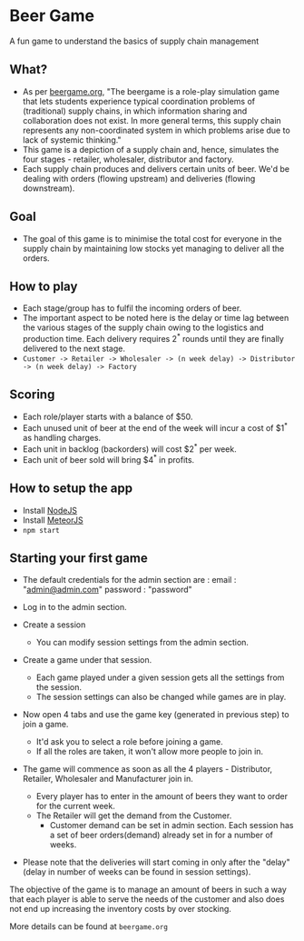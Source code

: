 # Beer Game
A fun game to understand the basics of supply chain management

## What?
- As per [beergame.org](http://www.beergame.org/), 
  "The beergame is a role-play simulation game that lets students experience typical coordination problems of (traditional) supply chains, in which information sharing and collaboration does not exist. In more general terms, this supply chain represents any non-coordinated system in which problems arise due to lack of systemic thinking."
- This game is a depiction of a supply chain and, hence, simulates the four stages - retailer, wholesaler, distributor and factory. 
- Each supply chain produces and delivers certain units of beer. We'd be dealing with orders (flowing upstream) and deliveries (flowing downstream).
 
## Goal
- The goal of this game is to minimise the total cost for everyone in the supply chain by maintaining low stocks yet managing to deliver all the orders.

## How to play
- Each stage/group has to fulfil the incoming orders of beer. 
- The important aspect to be noted here is the delay or time lag between the various stages of the supply chain owing to the logistics and production time. Each delivery requires 2<sup>*</sup> rounds until they are finally delivered to the next stage. 
- `Customer -> Retailer -> Wholesaler -> (n week delay) -> Distributor -> (n week delay) -> Factory`

## Scoring
- Each role/player starts with a balance of $50.
- Each unused unit of beer at the end of the week will incur a cost of $1<sup>*</sup> as handling charges.
- Each unit in backlog (backorders) will cost $2<sup>*</sup> per week.
- Each unit of beer sold will bring $4<sup>*</sup> in profits.


## How to setup the app
- Install [NodeJS](https://nodejs.org/en/download/)
- Install [MeteorJS](https://www.meteor.com/install)
- `npm start`

## Starting your first game
- The default credentials for the admin section are : 
email     : "admin@admin.com"
password  : "password"

- Log in to the admin section.
- Create a session
  - You can modify session settings from the admin section.
- Create a game under that session.
  - Each game played under a given session gets all the settings from the session. 
  - The session settings can also be changed while games are in play.
- Now open 4 tabs and use the game key (generated in previous step) to join a game.
  - It'd ask you to select a role before joining a game.
  - If all the roles are taken, it won't allow more people to join in.
- The game will commence as soon as all the 4 players - Distributor, Retailer, Wholesaler and Manufacturer join in.
  - Every player has to enter in the amount of beers they want to order for the current week.
  - The Retailer will get the demand from the Customer. 
    - Customer demand can be set in admin section. Each session has a set of beer orders(demand) already set in for a number of weeks. 
- Please note that the deliveries will start coming in only after the "delay" (delay in number of weeks can be found in session settings). 

The objective of the game is to manage an amount of beers in such a way that each player is able to serve the needs of the customer and also does not end up increasing the inventory costs by over stocking.

More details can be found at `beergame.org`
